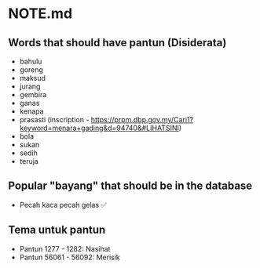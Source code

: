 # NOTE.md

## Words that should have pantun (Disiderata)

- bahulu
- goreng
- maksud
- jurang
- gembira
- ganas
- kenapa
- prasasti (inscription - https://prpm.dbp.gov.my/Cari1?keyword=menara+gading&d=94740&#LIHATSINI)
- bola
- sukan
- sedih
- teruja

## Popular "bayang" that should be in the database

- Pecah kaca pecah gelas ✅

## Tema untuk pantun

- Pantun 1277 - 1282: Nasihat
- Pantun 56061 - 56092: Merisik
